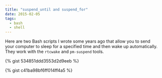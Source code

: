 ```yaml
---
title: "suspend_until and suspend_for"
date: 2015-02-05
tags:
  - bash
  - shell
---
```

Here are two Bash scripts I wrote some years ago that allow you to send your
computer to sleep for a specified time and then wake up automatically. They work
with the `rtcwake` and `pm-suspend` tools.

{% gist 534851ddd3553d2d9eeb %}

{% gist c41ba98bf6ff014ff4a5 %}
